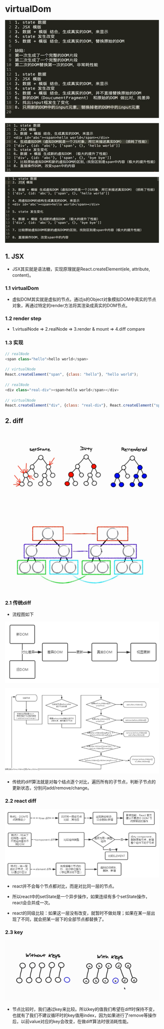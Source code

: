 # virtualDom

![before](./img/virtualDom1.png)

![after](./img/virtualDom2.png)

![end](./img/virtualDom3.png)

## 1. JSX

- JSX其实就是语法糖，实现原理就是React.createElement(ele, attribute, content)。

### 1.1 virtualDom

- 虚拟DOM其实就是虚拟的节点。通过js的Object对象模拟DOM中真实的节点对象，再通过特定的render方法将其渲染成真实的DOM节点。

### 1.2 render step

- 1.virtualNode => 2.realNode => 3.render & mount => 4.diff compare

### 1.3 实现

```javascript
// realNode
<span class="hello">hello world</span>

// virtualNode
React.createElement("span", {class: "hello"}, "hello world");

// realNode
<div class="real-div"><span>hello world</span></div>

// virtualNode
React.createElement("div", {class: "real-div"}, React.createElement("span", {}, "hello world"))
```

## 2. diff

![diff](./img/diff.png)

![diff2](./img/reactDiff2.png)

### 2.1 传统diff

- 流程图如下

![traDiff1](./img/traDiff1.png)

![traDiff2](./img/traDiff2.jpg)

- 传统的diff算法就是对每个结点逐个对比，遍历所有的子节点，判断子节点的更新状态，分别问add/remove/change。

### 2.2 react diff

![reactDiff](./img/reactDiff.png)

- react并不会每个节点都对比，而是对比同一层的节点。

- 所以react中的setState是一个异步操作，如果连续有多个setState操作，react会合并成一次。

- react的同级比较：如果这一层没有改变，就暂时不做处理；如果在某一层出现了不同，就会把某一层下的全部节点都替换了。

### 2.3 key

![domKey](./img/domKey.png)

- 节点比较时，我们通过key来比较。所以key的值我们希望在diff时保持不变，也就有了我们不建议循环时的key值用index，因为如果进行了remove等操作后，以前value对应的key会改变，在做diff算法时很消耗性能。